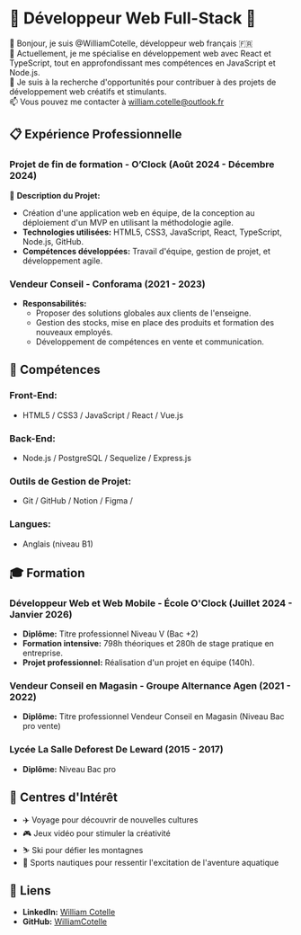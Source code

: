 # 🌟 Développeur Web Full-Stack 🌟

👋 Bonjour, je suis @WilliamCotelle, développeur web français 🇫🇷  
🌱 Actuellement, je me spécialise en développement web avec React et TypeScript, tout en approfondissant mes compétences en JavaScript et Node.js.  
💞️ Je suis à la recherche d'opportunités pour contribuer à des projets de développement web créatifs et stimulants.  
📫 Vous pouvez me contacter à william.cotelle@outlook.fr  

## 📋 Expérience Professionnelle

### Projet de fin de formation - O’Clock (Août 2024 - Décembre 2024)
🎯 **Description du Projet:**
- Création d'une application web en équipe, de la conception au déploiement d'un MVP en utilisant la méthodologie agile.
- **Technologies utilisées:** HTML5, CSS3, JavaScript, React, TypeScript, Node.js, GitHub.
- **Compétences développées:** Travail d'équipe, gestion de projet, et développement agile.

### Vendeur Conseil - Conforama (2021 - 2023)
- **Responsabilités:**
  - Proposer des solutions globales aux clients de l'enseigne.
  - Gestion des stocks, mise en place des produits et formation des nouveaux employés.
  - Développement de compétences en vente et communication.

## 🔧 Compétences

### Front-End:
- HTML5 / CSS3 / JavaScript / React / Vue.js

### Back-End:
- Node.js / PostgreSQL / Sequelize / Express.js

### Outils de Gestion de Projet:
- Git / GitHub / Notion / Figma / 

### Langues:
- Anglais (niveau B1)

## 🎓 Formation

### Développeur Web et Web Mobile - École O'Clock (Juillet 2024 - Janvier 2026)
- **Diplôme:** Titre professionnel Niveau V (Bac +2)
- **Formation intensive:** 798h théoriques et 280h de stage pratique en entreprise.
- **Projet professionnel:** Réalisation d'un projet en équipe (140h).

### Vendeur Conseil en Magasin - Groupe Alternance Agen (2021 - 2022)
- **Diplôme:** Titre professionnel Vendeur Conseil en Magasin (Niveau Bac pro vente)

### Lycée La Salle Deforest De Leward (2015 - 2017)
- **Diplôme:** Niveau Bac pro

## 🌟 Centres d'Intérêt
- ✈️ Voyage pour découvrir de nouvelles cultures
- 🎮 Jeux vidéo pour stimuler la créativité
- ⛷️ Ski pour défier les montagnes
- 🌊 Sports nautiques pour ressentir l'excitation de l'aventure aquatique

## 🔗 Liens
- **LinkedIn:** [William Cotelle](https://www.linkedin.com/in/william-cotelle-528897251/)
- **GitHub:** [WilliamCotelle](https://github.com/WilliamCotelle)


